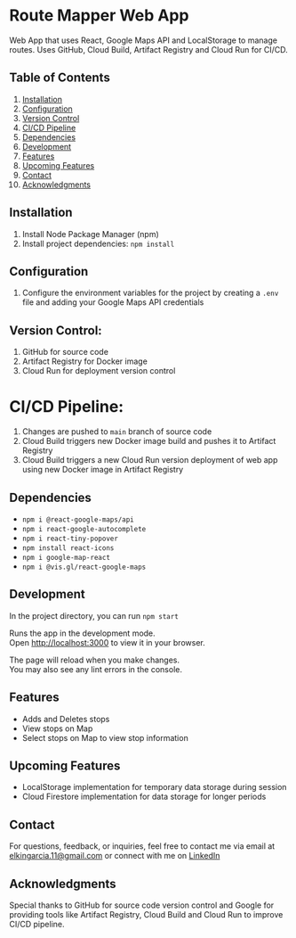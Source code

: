 # Route Mapper Web App
Web App that uses React, Google Maps API and LocalStorage to manage routes. Uses GitHub, Cloud Build, Artifact Registry and Cloud Run for CI/CD.

## Table of Contents

1. [Installation](#installation)
2. [Configuration](#configuration)
3. [Version Control](#version-control)
4. [CI/CD Pipeline](#ci-cd-pipeline)
5. [Dependencies](#dependencies)
6. [Development](#development)
7. [Features](#features)
7. [Upcoming Features](#upcoming-features)
8. [Contact](#contact)
8. [Acknowledgments](#acknowledgements)

## Installation

1. Install Node Package Manager (npm)
2. Install project dependencies: `npm install`
   
## Configuration

1. Configure the environment variables for the project by creating a `.env` file and adding your Google Maps API credentials
  
## Version Control:

1. GitHub for source code
2. Artifact Registry for Docker image
3. Cloud Run for deployment version control

# CI/CD Pipeline:

1. Changes are pushed to `main` branch of source code
2. Cloud Build triggers new Docker image build and pushes it to Artifact Registry
3. Cloud Build triggers a new Cloud Run version deployment of web app using new Docker image in Artifact Registry

## Dependencies

- `npm i @react-google-maps/api`
- `npm i react-google-autocomplete`
- `npm i react-tiny-popover`
- `npm install react-icons`
- `npm i google-map-react`
- `npm i @vis.gl/react-google-maps`

## Development

In the project directory, you can run `npm start`

Runs the app in the development mode.\
Open [http://localhost:3000](http://localhost:3000) to view it in your browser.

The page will reload when you make changes.\
You may also see any lint errors in the console.

## Features

- Adds and Deletes stops
- View stops on Map
- Select stops on Map to view stop information
  
## Upcoming Features

- LocalStorage implementation for temporary data storage during session
- Cloud Firestore implementation for data storage for longer periods

## Contact

For questions, feedback, or inquiries, feel free to contact me via email at elkingarcia.11@gmail.com or connect with me on [LinkedIn](https://www.linkedin.com/in/elkingarcia11/)

## Acknowledgments

Special thanks to GitHub for source code version control and Google for providing tools like Artifact Registry, Cloud Build and Cloud Run to improve CI/CD pipeline.
